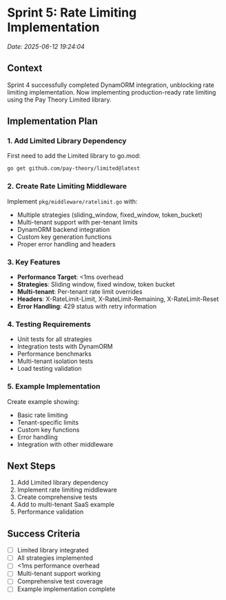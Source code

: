# Sprint 5: Rate Limiting Implementation
*Date: 2025-06-12 19:24:04*

## Context
Sprint 4 successfully completed DynamORM integration, unblocking rate limiting implementation. Now implementing production-ready rate limiting using the Pay Theory Limited library.

## Implementation Plan

### 1. Add Limited Library Dependency
First need to add the Limited library to go.mod:
```bash
go get github.com/pay-theory/limited@latest
```

### 2. Create Rate Limiting Middleware
Implement `pkg/middleware/ratelimit.go` with:
- Multiple strategies (sliding_window, fixed_window, token_bucket)
- Multi-tenant support with per-tenant limits
- DynamORM backend integration
- Custom key generation functions
- Proper error handling and headers

### 3. Key Features
- **Performance Target**: <1ms overhead
- **Strategies**: Sliding window, fixed window, token bucket
- **Multi-tenant**: Per-tenant rate limit overrides
- **Headers**: X-RateLimit-Limit, X-RateLimit-Remaining, X-RateLimit-Reset
- **Error Handling**: 429 status with retry information

### 4. Testing Requirements
- Unit tests for all strategies
- Integration tests with DynamORM
- Performance benchmarks
- Multi-tenant isolation tests
- Load testing validation

### 5. Example Implementation
Create example showing:
- Basic rate limiting
- Tenant-specific limits
- Custom key functions
- Error handling
- Integration with other middleware

## Next Steps
1. Add Limited library dependency
2. Implement rate limiting middleware
3. Create comprehensive tests
4. Add to multi-tenant SaaS example
5. Performance validation

## Success Criteria
- [ ] Limited library integrated
- [ ] All strategies implemented
- [ ] <1ms performance overhead
- [ ] Multi-tenant support working
- [ ] Comprehensive test coverage
- [ ] Example implementation complete 